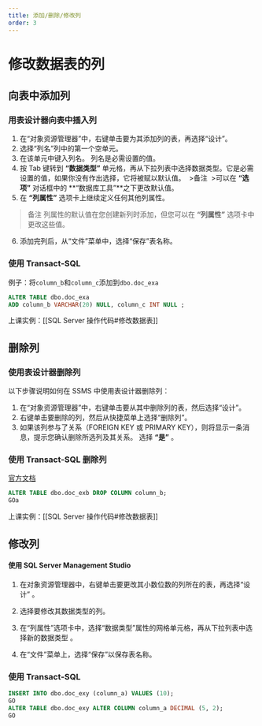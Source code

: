 ```yaml
---
title: 添加/删除/修改列
order: 3
---
```


# 修改数据表的列
## 向表中添加列

### 用表设计器向表中插入列

1. 在“对象资源管理器”中，右键单击要为其添加列的表，再选择“设计”。
2. 选择“列名”列中的第一个空单元。 
3. 在该单元中键入列名。 列名是必需设置的值。
4. 按 Tab 键转到 **“数据类型”** 单元格，再从下拉列表中选择数据类型。它是必需设置的值，如果你没有作出选择，它将被赋以默认值。
 >备注
 >可以在 **“选项”** 对话框中的 **“数据库工具”**之下更改默认值。
 
5. 在 **“列属性”** 选项卡上继续定义任何其他列属性。
>备注
>列属性的默认值在您创建新列时添加，但您可以在 **“列属性”** 选项卡中更改这些值。

6. 添加完列后，从“文件”菜单中，选择“保存”表名称。

### 使用 Transact-SQL

例子：将`column_b`和`column_c`添加到`dbo.doc_exa `
```sql
ALTER TABLE dbo.doc_exa 
ADD column_b VARCHAR(20) NULL, column_c INT NULL ;
```

上课实例：[[SQL Server 操作代码#修改数据表]]


## 删除列

### 使用表设计器删除列
以下步骤说明如何在 SSMS 中使用表设计器删除列：

1. 在“对象资源管理器”中，右键单击要从其中删除列的表，然后选择“设计”。
2. 右键单击要删除的列，然后从快捷菜单上选择“删除列”。
3. 如果该列参与了关系（FOREIGN KEY 或 PRIMARY KEY），则将显示一条消息，提示您确认删除所选列及其关系。 选择 **“是”** 。

### 使用 Transact-SQL 删除列

[官方文档](https://learn.microsoft.com/zh-cn/sql/relational-databases/tables/delete-columns-from-a-table?view=sql-server-ver16#TsqlProcedure)
```sql
ALTER TABLE dbo.doc_exb DROP COLUMN column_b;
GOa
```

上课实例：[[SQL Server 操作代码#修改数据表]]

## 修改列

#### 使用 SQL Server Management Studio
1. 在对象资源管理器中，右键单击要更改其小数位数的列所在的表，再选择“设计” 。
    
2. 选择要修改其数据类型的列。
    
3. 在“列属性”选项卡中，选择“数据类型”属性的网格单元格，再从下拉列表中选择新的数据类型 。
    
4. 在“文件”菜单上，选择“保存”以保存表名称。

### 使用 Transact-SQL

```sql 
INSERT INTO dbo.doc_exy (column_a) VALUES (10);  
GO  
ALTER TABLE dbo.doc_exy ALTER COLUMN column_a DECIMAL (5, 2);  
GO
```

